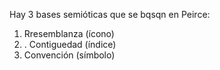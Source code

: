 Hay 3 bases semióticas que se bqsqn en Peirce:
1. Rresemblanza (ícono)
2. . Contiguedad (índice)
3. Convención (símbolo)
